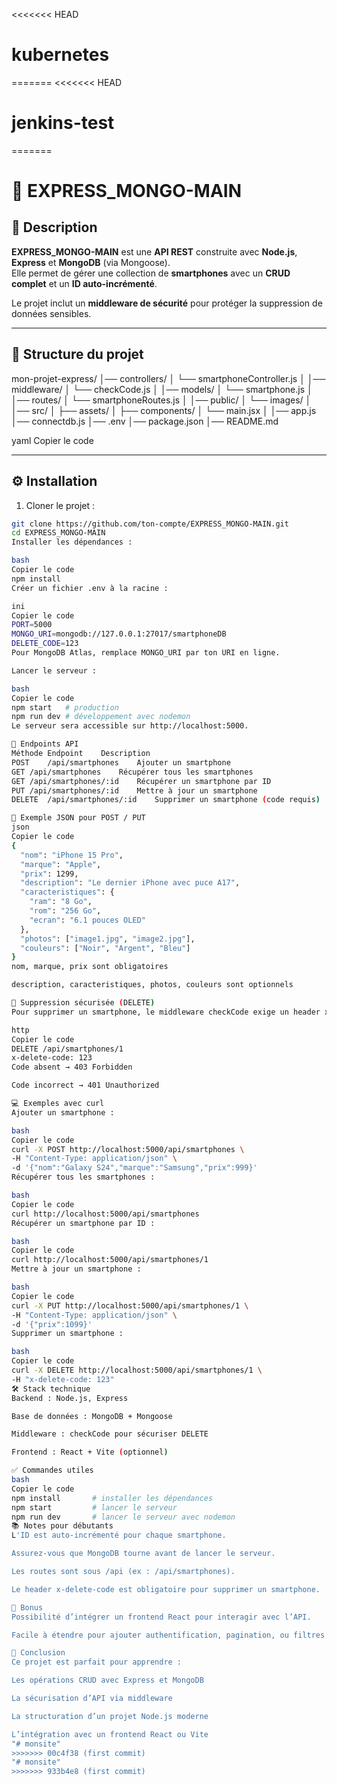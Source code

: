 <<<<<<< HEAD
# kubernetes
=======
<<<<<<< HEAD
# jenkins-test
=======
# 📱 EXPRESS_MONGO-MAIN

## 🚀 Description
**EXPRESS_MONGO-MAIN** est une **API REST** construite avec **Node.js**, **Express** et **MongoDB** (via Mongoose).  
Elle permet de gérer une collection de **smartphones** avec un **CRUD complet** et un **ID auto-incrémenté**.  

Le projet inclut un **middleware de sécurité** pour protéger la suppression de données sensibles.

---

## 📂 Structure du projet

mon-projet-express/
│── controllers/
│ └── smartphoneController.js
│
│── middleware/
│ └── checkCode.js
│
│── models/
│ └── smartphone.js
│
│── routes/
│ └── smartphoneRoutes.js
│
│── public/
│ └── images/
│
│── src/
│ ├── assets/
│ ├── components/
│ └── main.jsx
│
│── app.js
│── connectdb.js
│── .env
│── package.json
│── README.md

yaml
Copier le code

---

## ⚙️ Installation

1. Cloner le projet :  
```bash
git clone https://github.com/ton-compte/EXPRESS_MONGO-MAIN.git
cd EXPRESS_MONGO-MAIN
Installer les dépendances :

bash
Copier le code
npm install
Créer un fichier .env à la racine :

ini
Copier le code
PORT=5000
MONGO_URI=mongodb://127.0.0.1:27017/smartphoneDB
DELETE_CODE=123
Pour MongoDB Atlas, remplace MONGO_URI par ton URI en ligne.

Lancer le serveur :

bash
Copier le code
npm start   # production
npm run dev # développement avec nodemon
Le serveur sera accessible sur http://localhost:5000.

🔗 Endpoints API
Méthode	Endpoint	Description
POST	/api/smartphones	Ajouter un smartphone
GET	/api/smartphones	Récupérer tous les smartphones
GET	/api/smartphones/:id	Récupérer un smartphone par ID
PUT	/api/smartphones/:id	Mettre à jour un smartphone
DELETE	/api/smartphones/:id	Supprimer un smartphone (code requis)

📄 Exemple JSON pour POST / PUT
json
Copier le code
{
  "nom": "iPhone 15 Pro",
  "marque": "Apple",
  "prix": 1299,
  "description": "Le dernier iPhone avec puce A17",
  "caracteristiques": {
    "ram": "8 Go",
    "rom": "256 Go",
    "ecran": "6.1 pouces OLED"
  },
  "photos": ["image1.jpg", "image2.jpg"],
  "couleurs": ["Noir", "Argent", "Bleu"]
}
nom, marque, prix sont obligatoires

description, caracteristiques, photos, couleurs sont optionnels

🔐 Suppression sécurisée (DELETE)
Pour supprimer un smartphone, le middleware checkCode exige un header x-delete-code :

http
Copier le code
DELETE /api/smartphones/1
x-delete-code: 123
Code absent → 403 Forbidden

Code incorrect → 401 Unauthorized

💻 Exemples avec curl
Ajouter un smartphone :

bash
Copier le code
curl -X POST http://localhost:5000/api/smartphones \
-H "Content-Type: application/json" \
-d '{"nom":"Galaxy S24","marque":"Samsung","prix":999}'
Récupérer tous les smartphones :

bash
Copier le code
curl http://localhost:5000/api/smartphones
Récupérer un smartphone par ID :

bash
Copier le code
curl http://localhost:5000/api/smartphones/1
Mettre à jour un smartphone :

bash
Copier le code
curl -X PUT http://localhost:5000/api/smartphones/1 \
-H "Content-Type: application/json" \
-d '{"prix":1099}'
Supprimer un smartphone :

bash
Copier le code
curl -X DELETE http://localhost:5000/api/smartphones/1 \
-H "x-delete-code: 123"
🛠️ Stack technique
Backend : Node.js, Express

Base de données : MongoDB + Mongoose

Middleware : checkCode pour sécuriser DELETE

Frontend : React + Vite (optionnel)

✅ Commandes utiles
bash
Copier le code
npm install       # installer les dépendances
npm start         # lancer le serveur
npm run dev       # lancer le serveur avec nodemon
📚 Notes pour débutants
L'ID est auto-incrémenté pour chaque smartphone.

Assurez-vous que MongoDB tourne avant de lancer le serveur.

Les routes sont sous /api (ex : /api/smartphones).

Le header x-delete-code est obligatoire pour supprimer un smartphone.

🌟 Bonus
Possibilité d’intégrer un frontend React pour interagir avec l’API.

Facile à étendre pour ajouter authentification, pagination, ou filtres avancés.

📌 Conclusion
Ce projet est parfait pour apprendre :

Les opérations CRUD avec Express et MongoDB

La sécurisation d’API via middleware

La structuration d’un projet Node.js moderne

L’intégration avec un frontend React ou Vite
"# monsite" 
>>>>>>> 00c4f38 (first commit)
"# monsite" 
>>>>>>> 933b4e8 (first commit)
